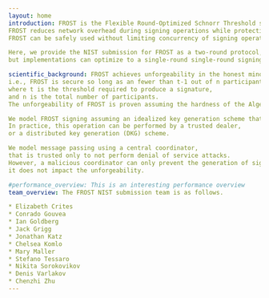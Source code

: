 ```yaml
---
layout: home
introduction: FROST is the Flexible Round-Optimized Schnorr Threshold signature scheme.
FROST reduces network overhead during signing operations while protecting against forgery attacks applicable to prior similar threshold and multisignature constructions.
FROST can be safely used without limiting concurrency of signing operations yet allows for true threshold signing, as only a threshold number of participants are required for signing operations.

Here, we provide the NIST submission for FROST as a two-round protocol,
but implementations can optimize to a single-round single-round signing protocol as the first round can be performed as a batched pre-processing stage.

scientific_background: FROST achieves unforgeability in the honest minority setting;
i.e., FROST is secure so long as an fewer than t-1 out of n participants are malicious,
where t is the threshold required to produce a signature,
and n is the total number of participants.
The unforgeability of FROST is proven assuming the hardness of the Algebraic One-More Discrete Logarithm Assumption (AOMDL) in the Random Oracle Model (ROM).

We model FROST signing assuming an idealized key generation scheme that produces a public key and n Shamir secret shares of the secret key.
In practice, this operation can be performed by a trusted dealer,
or a distributed key generation (DKG) scheme.

We model message passing using a central coordinator,
that is trusted only to not perform denial of service attacks.
However, a malicious coordinator can only prevent the generation of signatures;
it does not impact the unforgeability.

#performance_overview: This is an interesting performance overview
team_overview: The FROST NIST submission team is as follows.

* Elizabeth Crites
* Conrado Gouvea
* Ian Goldberg
* Jack Grigg
* Jonathan Katz
* Chelsea Komlo
* Mary Maller
* Stefano Tessaro
* Nikita Sorokovikov
* Denis Varlakov
* Chenzhi Zhu
---
```


